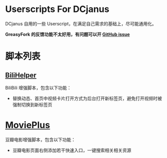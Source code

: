 # Userscripts For DCjanus

DCjanus 自用的一些 Userscript，在满足自己需求的基础上，尽可能通用化。

**GreasyFork 的反馈功能不太好用，有问题可以开 [GitHub issue](https://github.com/DCjanus/userscripts/issues)**

# 脚本列表

## [BiliHelper](https://greasyfork.org/zh-CN/scripts/469242-bilihelper)

BiliBili 增强脚本，包含以下功能：

- 替换动态、首页中视频卡片打开方式为后台打开新标签页，避免打开视频时被强制切换到新标签页

# [MoviePlus](https://greasyfork.org/zh-CN/scripts/469243-movieplus)

豆瓣电影增强脚本，包含以下功能：

- 豆瓣电影页面右侧添加若干快速入口，一键搜索相关相关资源